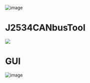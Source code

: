 ![image](https://user-images.githubusercontent.com/57064943/166515400-eef1a783-1a65-4541-affb-5542e0bb3157.png)

# J2534CANbusTool
  <a href="https://testerpresent.com.au/"><img src="https://img.shields.io/badge/Tester Present -Specialist Automotive Solutions-blue" /></a>    

# GUI
![image](https://github.com/jakka351/J2534CANbusTool/assets/57064943/783f16f5-c65d-4e22-9c55-8362631df6fc)
